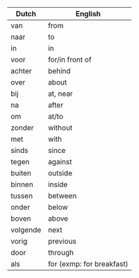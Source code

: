 | Dutch    | English                   |
|----------|---------------------------|
| van      | from                      |
| naar     | to                        |
| in       | in                        |
| voor     | for/in front of           |
| achter   | behind                    |
| over     | about                     |
| bij      | at, near                  |
| na       | after                     |
| om       | at/to                     |
| zonder   | without                   |
| met      | with                      |
| sinds    | since                     |
| tegen    | against                   |
| buiten   | outside                   |
| binnen   | inside                    |
| tussen   | between                   |
| onder    | below                     |
| boven    | above                     |
| volgende | next                      |
| vorig    | previous                  |
| door     | through                   |
| als      | for (exmp: for breakfast) |



